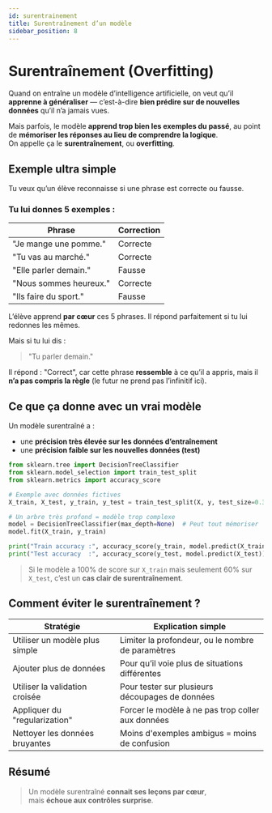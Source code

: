 ```yaml
---
id: surentrainement
title: Surentraînement d’un modèle
sidebar_position: 8
---
```


# Surentraînement (Overfitting)

Quand on entraîne un modèle d’intelligence artificielle, on veut qu’il **apprenne à généraliser** — c’est-à-dire **bien prédire sur de nouvelles données** qu’il n’a jamais vues.

Mais parfois, le modèle **apprend trop bien les exemples du passé**, au point de **mémoriser les réponses au lieu de comprendre la logique**.  
On appelle ça le **surentraînement**, ou **overfitting**.

## Exemple ultra simple

Tu veux qu’un élève reconnaisse si une phrase est correcte ou fausse.

### Tu lui donnes 5 exemples :

| Phrase                        | Correction |
|------------------------------|------------|
| "Je mange une pomme."        | Correcte   |
| "Tu vas au marché."          | Correcte   |
| "Elle parler demain."        | Fausse     |
| "Nous sommes heureux."       | Correcte   |
| "Ils faire du sport."        | Fausse     |

L’élève apprend **par cœur** ces 5 phrases. Il répond parfaitement si tu lui redonnes les mêmes.

Mais si tu lui dis :

> "Tu parler demain."

Il répond : "Correct", car cette phrase **ressemble** à ce qu’il a appris, mais il **n’a pas compris la règle** (le futur ne prend pas l’infinitif ici).

## Ce que ça donne avec un vrai modèle

Un modèle surentraîné a :

- une **précision très élevée sur les données d’entraînement**
- une **précision faible sur les nouvelles données (test)**

```python
from sklearn.tree import DecisionTreeClassifier
from sklearn.model_selection import train_test_split
from sklearn.metrics import accuracy_score

# Exemple avec données fictives
X_train, X_test, y_train, y_test = train_test_split(X, y, test_size=0.3)

# Un arbre très profond = modèle trop complexe
model = DecisionTreeClassifier(max_depth=None)  # Peut tout mémoriser
model.fit(X_train, y_train)

print("Train accuracy :", accuracy_score(y_train, model.predict(X_train)))
print("Test accuracy  :", accuracy_score(y_test, model.predict(X_test)))
```

> Si le modèle a 100% de score sur `X_train` mais seulement 60% sur `X_test`, c’est un **cas clair de surentraînement**.

## Comment éviter le surentraînement ?

| Stratégie                         | Explication simple                      |
|-----------------------------------|------------------------------------------|
| Utiliser un modèle plus simple    | Limiter la profondeur, ou le nombre de paramètres |
| Ajouter plus de données           | Pour qu’il voie plus de situations différentes     |
| Utiliser la validation croisée    | Pour tester sur plusieurs découpages de données    |
| Appliquer du "regularization"     | Forcer le modèle à ne pas trop coller aux données  |
| Nettoyer les données bruyantes    | Moins d'exemples ambigus = moins de confusion      |


## Résumé

> Un modèle surentraîné **connait ses leçons par cœur**,  
> mais **échoue aux contrôles surprise**.
